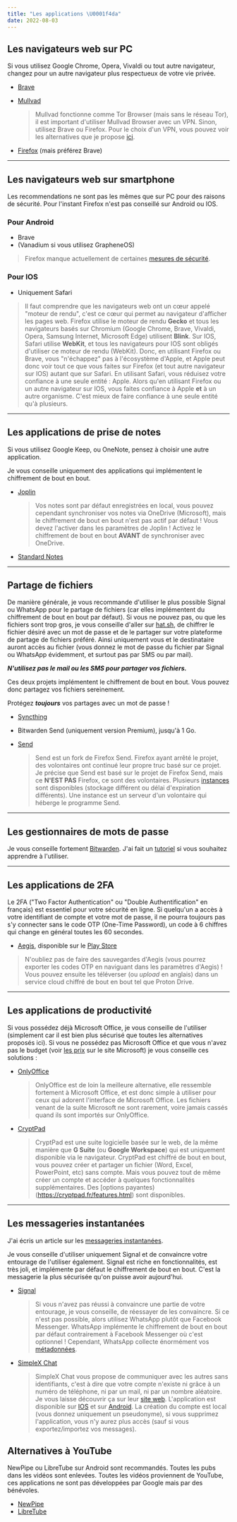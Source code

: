 ```yaml
---
title: "Les applications \U0001f4da"
date: 2022-08-03
---
```

## Les navigateurs web sur PC

Si vous utilisez Google Chrome, Opera, Vivaldi ou tout autre navigateur, changez pour un autre navigateur plus respectueux de votre vie privée.

- [Brave](https://brave.com/fr/)
- [Mullvad](https://mullvad.net/fr/browser)

    > Mullvad fonctionne comme Tor Browser (mais sans le réseau Tor), il est important d'utiliser Mullvad Browser avec un VPN. Sinon, utilisez Brave ou Firefox. Pour le choix d'un VPN, vous pouvez voir les alternatives que je propose [ici](/alternatives/providers/#les-vpns).

- [Firefox](https://www.mozilla.org/fr/firefox/new/) (mais préférez Brave)

---

## Les navigateurs web sur smartphone

Les recommendations ne sont pas les mêmes que sur PC pour des raisons de sécurité. Pour l'instant Firefox n'est pas conseillé sur Android ou IOS.

### Pour Android

- Brave
- (Vanadium si vous utilisez GrapheneOS)

> Firefox manque actuellement de certaines [mesures de sécurité](https://madaidans-insecurities.github.io/firefox-chromium.htm).

### Pour IOS

- Uniquement Safari

> Il faut comprendre que les navigateurs web ont un cœur appelé "moteur de rendu", c'est ce cœur qui permet au navigateur d'afficher les pages web. Firefox utilise le moteur de rendu **Gecko** et tous les navigateurs basés sur Chromium (Google Chrome, Brave, Vivaldi, Opera, Samsung Internet, Microsoft Edge) utilisent **Blink**. Sur IOS, Safari utilise **WebKit**, et tous les navigateurs pour IOS sont obligés d'utiliser ce moteur de rendu (WebKit). Donc, en utilisant Firefox ou Brave, vous "n'échappez" pas à l'écosystème d'Apple, et Apple peut donc voir tout ce que vous faites sur Firefox (et tout autre navigateur sur IOS) autant que sur Safari. En utilisant Safari, vous réduisez votre confiance à une seule entité : Apple. Alors qu'en utilisant Firefox ou un autre navigateur sur IOS, vous faites confiance à Apple **et** à un autre organisme. C'est mieux de faire confiance à une seule entité qu'à plusieurs.

---

## Les applications de prise de notes

Si vous utilisez Google Keep, ou OneNote, pensez à choisir une autre application.

Je vous conseille uniquement des applications qui implémentent le chiffrement de bout en bout.

- [Joplin](https://joplinapp.org/)

    > Vos notes sont par défaut enregistrées en local, vous pouvez cependant synchroniser vos notes via OneDrive (Microsoft), mais le chiffrement de bout en bout n'est pas actif par défaut ! Vous devez l'activer dans les paramètres de Joplin ! Activez le chiffrement de bout en bout **AVANT** de synchroniser avec OneDrive.

- [Standard Notes](https://standardnotes.com/)

---

## Partage de fichiers

De manière générale, je vous recommande d'utiliser le plus possible Signal ou WhatsApp pour le partage de fichiers (car elles implémentent du chiffrement de bout en bout par défaut). Si vous ne pouvez pas, ou que les fichiers sont trop gros, je vous conseille d'aller sur [hat.sh](https://hat.sh/), de chiffrer le fichier désiré avec un mot de passe et de le partager sur votre plateforme de partage de fichiers préféré. Ainsi uniquement vous et le destinataire auront accès au fichier (vous donnez le mot de passe du fichier par Signal ou WhatsApp évidemment, et surtout pas par SMS ou par mail).

***N'utilisez pas le mail ou les SMS pour partager vos fichiers.***

Ces deux projets implémentent le chiffrement de bout en bout. Vous pouvez donc partagez vos fichiers sereinement.

Protégez ***toujours*** vos partages avec un mot de passe !

- [Syncthing](https://syncthing.net/)
- Bitwarden Send (uniquement version Premium), jusqu'à 1 Go.
- [Send](https://send.vis.ee/)

    > Send est un fork de Firefox Send. Firefox ayant arrêté le projet, des volontaires ont continué leur propre truc basé sur ce projet. Je précise que Send est basé sur le projet de Firefox Send, mais ce **N'EST PAS** Firefox, ce sont des volontaires. Plusieurs [instances](https://github.com/timvisee/send-instances/) sont disponibles (stockage différent ou délai d'expiration différents). Une instance est un serveur d'un volontaire qui héberge le programme Send.

---

## Les gestionnaires de mots de passe

Je vous conseille fortement [Bitwarden](https://bitwarden.com/). J'ai fait un [tutoriel](/fiches/bitwarden) si vous souhaitez apprendre à l'utiliser.

---

## Les applications de 2FA

Le 2FA ("Two Factor Authentication" ou "Double Authentification" en français) est essentiel pour votre sécurité en ligne. Si quelqu'un a accès à votre identifiant de compte et votre mot de passe, il ne pourra toujours pas s'y connecter sans le code OTP (One-Time Password), un code à 6 chiffres qui change en général toutes les 60 secondes.

- [Aegis](https://getaegis.app/), disponible sur le [Play Store](https://play.google.com/store/apps/details?id=com.beemdevelopment.aegis)

> N'oubliez pas de faire des sauvegardes d'Aegis (vous pourrez exporter les codes OTP en naviguant dans les paramètres d'Aegis) ! Vous pouvez ensuite les téléverser (ou *upload* en anglais) dans un service cloud chiffré de bout en bout tel que Proton Drive.

---

## Les applications de productivité

Si vous possédez déjà Microsoft Office, je vous conseille de l'utiliser (simplement car il est bien plus sécurisé que toutes les alternatives proposés ici). Si vous ne possédez pas Microsoft Office et que vous n'avez pas le budget (voir [les prix](https://www.microsoft.com/fr-fr/microsoft-365/p/microsoft-365-personnel/cfq7ttc0k5bf) sur le site Microsoft) je vous conseille ces solutions :

- [OnlyOffice](https://www.onlyoffice.com/en/download-desktop.aspx)

    > OnlyOffice est de loin la meilleure alternative, elle ressemble fortement à Microsoft Office, et est donc simple à utiliser pour ceux qui adorent l'interface de Microsoft Office. Les fichiers venant de la suite Microsoft ne sont rarement, voire jamais cassés quand ils sont importés sur OnlyOffice.

- [CryptPad](https://cryptpad.fr/)

    > CryptPad est une suite logicielle basée sur le web, de la même manière que **G Suite** (ou **Google Workspace**) qui est uniquement disponible via le navigateur. CryptPad est chiffré de bout en bout, vous pouvez créer et partager un fichier (Word, Excel, PowerPoint, etc) sans compte. Mais vous pouvez tout de même créer un compte et accéder à quelques fonctionnalités supplémentaires. Des [options payantes)(https://cryptpad.fr/features.html) sont disponibles.

---

## Les messageries instantanées

J'ai écris un article sur les [messageries instantanées](/basiques/instant-messengers).

Je vous conseille d'utiliser uniquement Signal et de convaincre votre entourage de l'utiliser également. Signal est riche en fonctionnalités, est très joli, et implémente par défaut le chiffrement de bout en bout. C'est la messagerie la plus sécurisée qu'on puisse avoir aujourd'hui.

- [Signal](https://www.signal.org/fr/)

    > Si vous n'avez pas réussi à convaincre une partie de votre entourage, je vous conseille, de réessayer de les convaincre. Si ce n'est pas possible, alors utilisez WhatsApp plutôt que Facebook Messenger. WhatsApp implémente le chiffrement de bout en bout par défaut contrairement à Facebook Messenger où c'est optionnel ! Cependant, WhatsApp collecte énormément vos [métadonnées](/basiques/instant-messengers#métadonnées).

- [SimpleX Chat](https://simplex.chat/)

    > SimpleX Chat vous propose de communiquer avec les autres sans identifiants, c'est à dire que votre compte n'existe ni grâce à un numéro de téléphone, ni par un mail, ni par un nombre aléatoire. Je vous laisse découvrir ça sur leur [site web](https://simplex.chat/#simplex-explained). L'application est disponible sur [IOS](https://apps.apple.com/us/app/simplex-chat/id1605771084) et sur [Android](https://play.google.com/store/apps/details?id=chat.simplex.app). La création du compte est local (vous donnez uniquement un pseudonyme), si vous supprimez l'application, vous n'y aurez plus accès (sauf si vous exportez/importez vos messages).

## Alternatives à YouTube

NewPipe ou LibreTube sur Android sont recommandés. Toutes les pubs dans les vidéos sont enlevées. Toutes les vidéos proviennent de YouTube, ces applications ne sont pas développées par Google mais par des bénévoles.

- [NewPipe](https://newpipe.net/)
- [LibreTube](https://libretube.dev/)

